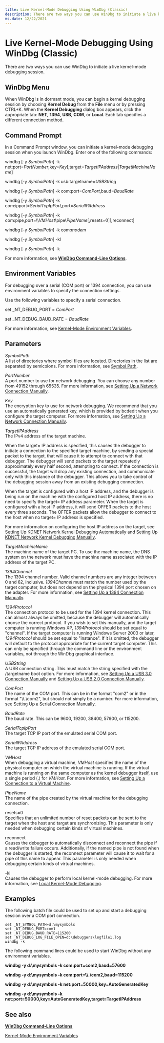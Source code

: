 ```yaml
---
title: Live Kernel-Mode Debugging Using WinDbg (Classic)
description: There are two ways you can use WinDbg to initiate a live kernel-mode debugging session.
ms.date: 12/22/2021
---
```


# <span id="debugger.performing_kernel-mode_debugging_using_windbg"></span>Live Kernel-Mode Debugging Using WinDbg (Classic)


There are two ways you can use WinDbg to initiate a live kernel-mode debugging session.

## <span id="WinDbg_Menu"></span><span id="windbg_menu"></span><span id="WINDBG_MENU"></span>WinDbg Menu


When WinDbg is in dormant mode, you can begin a kernel debugging session by choosing **Kernel Debug** from the **File** menu or by pressing CTRL+K. When the **Kernel Debugging** dialog box appears, click the appropriate tab: **NET**, **1394**, **USB**, **COM**, or **Local**. Each tab specifies a different connection method. 

## <span id="Command_Prompt"></span><span id="command_prompt"></span><span id="COMMAND_PROMPT"></span>Command Prompt

In a Command Prompt window, you can initiate a kernel-mode debugging session when you launch WinDbg. Enter one of the following commands:

windbg \[-y *SymbolPath*\] -k net:port=*PortNumber*,key=*Key*\[,target=*TargetIPAddress*|*TargetMachineName*\] 

windbg \[-y *SymbolPath*\] -k usb:targetname=*USBString*

windbg \[-y *SymbolPath*\] -k com:port=*ComPort*,baud=*BaudRate*

windbg \[-y *SymbolPath*\] -k com:ipport=*SerialTcpIpPort*,port=*SerialIPAddress*

windbg \[-y *SymbolPath*\] -k com:pipe,port=\\\\*VMHost*\\pipe\\*PipeName*\[,resets=0\]\[,reconnect\]

windbg \[-y *SymbolPath*\] -k com:*modem*

windbg \[-y *SymbolPath*\] -kl

windbg \[-y *SymbolPath*\] -k

For more information, see [**WinDbg Command-Line Options**](windbg-command-line-options.md).


## <span id="Environment_Variables"></span><span id="environment_variables"></span><span id="ENVIRONMENT_VARIABLES"></span>Environment Variables

For debugging over a serial (COM port) or 1394 connection, you can use environment variables to specify the connection settings.

Use the following variables to specify a serial connection.

set \_NT\_DEBUG\_PORT = *ComPort*

set \_NT\_DEBUG\_BAUD\_RATE = *BaudRate*

For more information, see [Kernel-Mode Environment Variables](kernel-mode-environment-variables.md).


## <span id="ddk__devobj_dbg"></span><span id="DDK__DEVOBJ_DBG"></span>Parameters

<span id="_______SymbolPath______"></span><span id="_______symbolpath______"></span><span id="_______SYMBOLPATH______"></span> *SymbolPath*   
A list of directories where symbol files are located. Directories in the list are separated by semicolons. For more information, see [Symbol Path](symbol-path.md).

<span id="_______PortNumber______"></span><span id="_______portnumber______"></span><span id="_______PORTNUMBER______"></span> *PortNumber*   
A port number to use for network debugging. You can choose any number from 49152 through 65535. For more information, see [Setting Up a Network Connection Manually](setting-up-a-network-debugging-connection.md).

<span id="_______Key______"></span><span id="_______key______"></span><span id="_______KEY______"></span> *Key*   
The encryption key to use for network debugging. We recommend that you use an automatically generated key, which is provided by bcdedit when you configure the target computer. For more information, see [Setting Up a Network Connection Manually](setting-up-a-network-debugging-connection.md).

<span id="_______TargetIp______"></span><span id="_______targetip______"></span><span id="_______TARGETIP______"></span> *TargetIPAddress*   
The IPv4 address of the target machine. 

When the target= IP address is specified, this causes the debugger to initiate a connection to the specified target machine, by sending a special packet to the target, that will cause it to attempt to connect with that debugger. The debugger will send packets to the target repeatedly approximately every half second, attempting to connect. If the connection is successful, the target will drop any existing connection, and communicate only with this instance of the debugger. This allows you to take control of the debugging session away from an existing debugging connection. 

When the target is configured with a host IP address, and the debugger is being run on the machine with the configured host IP address, there is no need to specify the target= IP address parameter. When the target is configured with a host IP address, it will send OFFER packets to the host every three seconds.  The OFFER packets allow the debugger to connect to the host when no target= IP address is specified.

For more information on configuring the host IP address on the target, see [Setting Up KDNET Network Kernel Debugging Automatically](setting-up-a-network-debugging-connection-automatically.md) and [Setting Up KDNET Network Kernel Debugging Manually](setting-up-a-network-debugging-connection.md).

<span id="_______TargetName______"></span><span id="_______targetname______"></span><span id="_______TARGETNAME______"></span> *TargetMachineName*   
The machine name of the target PC. To use the machine name, the DNS system on the network must have the machine name associated with the IP address of the target PC.

<span id="_______1394Channel______"></span><span id="_______1394channel______"></span><span id="_______1394CHANNEL______"></span> *1394Channel*   
The 1394 channel number. Valid channel numbers are any integer between 0 and 62, inclusive. *1394Channel* must match the number used by the target computer, but does not depend on the physical 1394 port chosen on the adapter. For more information, see [Setting Up a 1394 Connection Manually](setting-up-a-1394-cable-connection.md).

<span id="_______1394Protocol______"></span><span id="_______1394protocol______"></span><span id="_______1394PROTOCOL______"></span> *1394Protocol*   
The connection protocol to be used for the 1394 kernel connection. This can almost always be omitted, because the debugger will automatically choose the correct protocol. If you wish to set this manually, and the target computer is running Windows XP, *1394Protocol* should be set equal to "channel". If the target computer is running Windows Server 2003 or later, *1394Protocol* should be set equal to "instance". If it is omitted, the debugger will default to the protocol appropriate for the current target computer. This can only be specified through the command line or the environment variables, not through the WinDbg graphical interface.

<span id="_______USBString______"></span><span id="_______usbstring______"></span><span id="_______USBSTRING______"></span> *USBString*   
A USB connection string. This must match the string specified with the /targetname boot option. For more information, see [Setting Up a USB 3.0 Connection Manually](setting-up-a-usb-3-0-debug-cable-connection.md) and [Setting Up a USB 2.0 Connection Manually](setting-up-a-usb-2-0-debug-cable-connection.md).

<span id="_______ComPort______"></span><span id="_______comport______"></span><span id="_______COMPORT______"></span> *ComPort*   
The name of the COM port. This can be in the format "com2" or in the format "\\\\.\\com2", but should not simply be a number. For more information, see [Setting Up a Serial Connection Manually](setting-up-a-null-modem-cable-connection.md).

<span id="_______BaudRate______"></span><span id="_______baudrate______"></span><span id="_______BAUDRATE______"></span> *BaudRate*   
The baud rate. This can be 9600, 19200, 38400, 57600, or 115200.

<span id="SerialTcpIpPort"> *SerialTcpIpPort*   
The target TCP IP port of the emulated serial COM port. 

<span id="SerialIPAddress"> *SerialIPAddress*   
The target TCP IP address of the emulated serial COM port. 

<span id="_______VMHost______"></span><span id="_______vmhost______"></span><span id="_______VMHOST______"></span> *VMHost*   
When debugging a virtual machine, *VMHost* specifies the name of the physical computer on which the virtual machine is running. If the virtual machine is running on the same computer as the kernel debugger itself, use a single period (.) for *VMHost*. For more information, see [Setting Up a Connection to a Virtual Machine](attaching-to-a-virtual-machine--kernel-mode-.md).

<span id="_______PipeName______"></span><span id="_______pipename______"></span><span id="_______PIPENAME______"></span> *PipeName*   
The name of the pipe created by the virtual machine for the debugging connection.

<span id="_______resets_0"></span><span id="_______RESETS_0"></span> resets=0  
Specifies that an unlimited number of reset packets can be sent to the target when the host and target are synchronizing. This parameter is only needed when debugging certain kinds of virtual machines.

<span id="_______reconnect"></span><span id="_______RECONNECT"></span> reconnect  
Causes the debugger to automatically disconnect and reconnect the pipe if a read/write failure occurs. Additionally, if the named pipe is not found when the debugger is started, the reconnect parameter will cause it to wait for a pipe of this name to appear. This parameter is only needed when debugging certain kinds of virtual machines.

<span id="_______-kl"></span><span id="_______-KL"></span> -kl  
Causes the debugger to perform local kernel-mode debugging. For more information, see [Local Kernel-Mode Debugging](performing-local-kernel-debugging.md).

## <span id="Examples"></span><span id="examples"></span><span id="EXAMPLES"></span>Examples


The following batch file could be used to set up and start a debugging session over a COM port connection.

```console
set _NT_SYMBOL_PATH=d:\mysymbols
set _NT_DEBUG_PORT=com1
set _NT_DEBUG_BAUD_RATE=115200
set _NT_DEBUG_LOG_FILE_OPEN=d:\debuggers\logfile1.log
windbg -k
```

The following command lines could be used to start WinDbg without any environment variables.

**windbg -y d:\\mysymbols -k com:port=com2,baud=57600**

**windbg -y d:\\mysymbols -k com:port=\\\\.\\com2,baud=115200**

**windbg -y d:\\mysymbols -k net:port=50000,key=AutoGeneratedKey**

**windbg -y d:\\mysymbols -k net:port=50000,key=AutoGeneratedKey,target=TargetIPAddress**


## <span id="related_topics"></span>See also


[**WinDbg Command-Line Options**](windbg-command-line-options.md)

[Kernel-Mode Environment Variables](kernel-mode-environment-variables.md)

 

 
